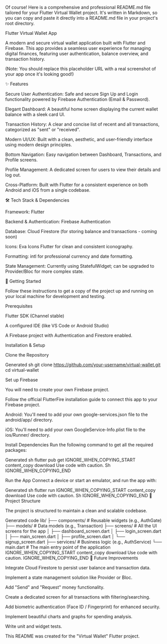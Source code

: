 Of course! Here is a comprehensive and professional README.md file tailored for your Flutter Virtual Wallet project. It's written in Markdown, so you can copy and paste it directly into a README.md file in your project's root directory.

Flutter Virtual Wallet App

A modern and secure virtual wallet application built with Flutter and Firebase. This app provides a seamless user experience for managing digital finances, featuring user authentication, balance overview, and transaction history.

(Note: You should replace this placeholder URL with a real screenshot of your app once it's looking good!)

✨ Features

Secure User Authentication: Safe and secure Sign Up and Login functionality powered by Firebase Authentication (Email & Password).

Elegant Dashboard: A beautiful home screen displaying the current wallet balance with a sleek card UI.

Transaction History: A clear and concise list of recent and all transactions, categorized as "sent" or "received".

Modern UI/UX: Built with a clean, aesthetic, and user-friendly interface using modern design principles.

Bottom Navigation: Easy navigation between Dashboard, Transactions, and Profile screens.

Profile Management: A dedicated screen for users to view their details and log out.

Cross-Platform: Built with Flutter for a consistent experience on both Android and iOS from a single codebase.

🛠️ Tech Stack & Dependencies

Framework: Flutter

Backend & Authentication: Firebase Authentication

Database: Cloud Firestore (for storing balance and transactions - coming soon)

Icons: Eva Icons Flutter for clean and consistent iconography.

Formatting: intl for professional currency and date formatting.

State Management: Currently using StatefulWidget; can be upgraded to Provider/Bloc for more complex state.

🚀 Getting Started

Follow these instructions to get a copy of the project up and running on your local machine for development and testing.

Prerequisites

Flutter SDK (Channel stable)

A configured IDE (like VS Code or Android Studio)

A Firebase project with Authentication and Firestore enabled.

Installation & Setup

Clone the Repository

Generated sh
git clone https://github.com/your-username/virtual-wallet.git
cd virtual-wallet


Set up Firebase

You will need to create your own Firebase project.

Follow the official FlutterFire installation guide to connect this app to your Firebase project.

Android: You'll need to add your own google-services.json file to the android/app/ directory.

iOS: You'll need to add your own GoogleService-Info.plist file to the ios/Runner/ directory.

Install Dependencies
Run the following command to get all the required packages:

Generated sh
flutter pub get
IGNORE_WHEN_COPYING_START
content_copy
download
Use code with caution.
Sh
IGNORE_WHEN_COPYING_END

Run the App
Connect a device or start an emulator, and run the app with:

Generated sh
flutter run
IGNORE_WHEN_COPYING_START
content_copy
download
Use code with caution.
Sh
IGNORE_WHEN_COPYING_END
📂 Project Structure

The project is structured to maintain a clean and scalable codebase.

Generated code
lib/
├── components/     # Reusable widgets (e.g., AuthGate)
├── models/         # Data models (e.g., Transaction)
├── screens/        # All the UI screens for the app
│   ├── dashboard_screen.dart
│   ├── login_screen.dart
│   ├── main_screen.dart
│   ├── profile_screen.dart
│   └── signup_screen.dart
├── services/       # Business logic (e.g., AuthService)
└── main.dart       # The main entry point of the application
IGNORE_WHEN_COPYING_START
content_copy
download
Use code with caution.
IGNORE_WHEN_COPYING_END
🔮 Future Improvements

Integrate Cloud Firestore to persist user balance and transaction data.

Implement a state management solution like Provider or Bloc.

Add "Send" and "Request" money functionality.

Create a dedicated screen for all transactions with filtering/searching.

Add biometric authentication (Face ID / Fingerprint) for enhanced security.

Implement beautiful charts and graphs for spending analysis.

Write unit and widget tests.

This README was created for the "Virtual Wallet" Flutter project.
